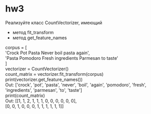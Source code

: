 # hw3
Реализуйте класс CountVectorizer, имеющий
- метод fit_transform
- метод get_feature_names

corpus = [  
'Crock Pot Pasta Never boil pasta again',  
'Pasta Pomodoro Fresh ingredients Parmesan to taste'  
]  
vectorizer = CountVectorizer()  
count_matrix = vectorizer.fit_transform(corpus)  
print(vectorizer.get_feature_names())  
Out: ['crock', 'pot', 'pasta', 'never', 'boil', 'again', 'pomodoro',
'fresh', 'ingredients', 'parmesan', 'to', 'taste']  
print(count_matrix)  
Out: [[1, 1, 2, 1, 1, 1, 0, 0, 0, 0, 0, 0],  
[0, 0, 1, 0, 0, 0, 1, 1, 1, 1, 1, 1]]  
